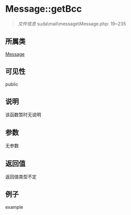 # Message::getBcc



> *文件信息* suda\mail\message\Message.php: 19~235

## 所属类 

[Message](../Message.md)

## 可见性

 public 

## 说明

该函数暂时无说明


## 参数


无参数


## 返回值

返回值类型不定


## 例子

example